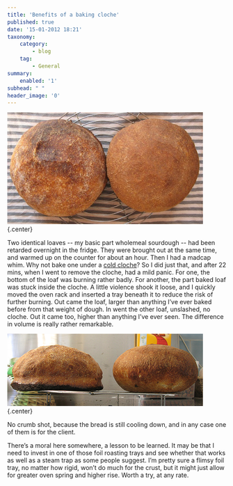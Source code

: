 ```yaml
---
title: 'Benefits of a baking cloche'
published: true
date: '15-01-2012 18:21'
taxonomy:
    category:
        - blog
    tag:
        - General
summary:
    enabled: '1'
subhead: " "
header_image: '0'
---
```


![Two loaves side by side seen from above](cloche-plan.jpg){.center}

Two identical loaves -- my basic part wholemeal sourdough -- had been retarded overnight in the fridge. They were brought out at the same time, and warmed up on the counter for about an hour. Then I had a madcap whim. Why not bake one under a [cold cloche](https://jeremycherfas.net/blog/everything-old-is-new-again-cold-start-cloche-baking/)? So I did just that, and after 22 mins, when I went to remove the cloche, had a mild panic. For one, the bottom of the loaf was burning rather badly. For another, the part baked loaf was stuck inside the cloche. A little violence shook it loose, and I quickly moved the oven rack and inserted a tray beneath it to reduce the risk of further burning. Out came the loaf, larger than anything I’ve ever baked before from that weight of dough. In went the other loaf, unslashed, no cloche. Out it came too, higher than anything I’ve ever seen. The difference in volume is really rather remarkable.

![Two loaves side by side seen from the side](cloche-elevation.jpg){.center}

No crumb shot, because the bread is still cooling down, and in any case one of them is for the client.

There’s a moral here somewhere, a lesson to be learned. It may be that I need to invest in one of those foil roasting trays and see whether that works as well as a steam trap as some people suggest. I’m pretty sure a flimsy foil tray, no matter how rigid, won’t do much for the crust, but it might just allow for greater oven spring and higher rise. Worth a try, at any rate.
